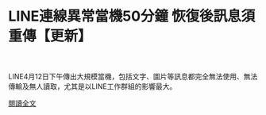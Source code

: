 # LINE連線異常當機50分鐘 恢復後訊息須重傳【更新】

<!--more-->
<!--375-->
<br><br/>
LINE4月12日下午傳出大規模當機，包括文字、圖片等訊息都完全無法使用、無法傳輸及無人讀取，尤其是以LINE工作群組的影響最大。

[閱讀全文](https://www.cna.com.tw/news/firstnews/202104125002.aspx)


